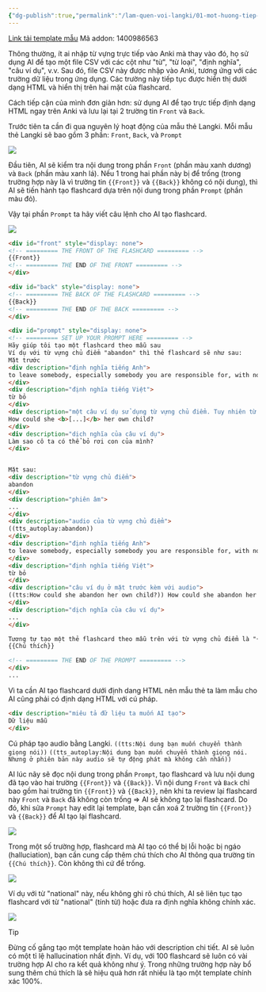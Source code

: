 ```yaml
---
{"dg-publish":true,"permalink":"/lam-quen-voi-langki/01-mot-huong-tiep-can-khac-trong-viec-soan-the-tren-anki/"}
---
```


[Link tải template mẫu](https://drive.google.com/file/d/1MxmBe2v4yMPBXh-Tf3E_nPz65Ily99lL/view?usp=sharing)
Mã addon: 1400986563

Thông thường, ít ai nhập từ vựng trực tiếp vào Anki mà thay vào đó, họ sử dụng AI để tạo một file CSV với các cột như "từ", "từ loại", "định nghĩa", "câu ví dụ", v.v. Sau đó, file CSV này được nhập vào Anki, tương ứng với các trường dữ liệu trong ứng dụng. Các trường này tiếp tục được hiển thị dưới dạng HTML và hiển thị trên hai mặt của flashcard.

Cách tiếp cận của mình đơn giản hơn: sử dụng AI để tạo trực tiếp định dạng HTML ngay trên Anki và lưu lại tại 2 trường tin `Front` và `Back`.

Trước tiên ta cần đi qua nguyên lý hoạt động của mẫu thẻ Langki. Mỗi mẫu thẻ Langki sẽ bao gồm 3 phần: `Front`, `Back`, và `Prompt`

![](https://i.imgur.com/rXRX3DT.png)

Đầu tiên, AI sẽ kiểm tra nội dung trong phần `Front` (phần màu xanh dương) và `Back` (phần màu xanh lá). Nếu 1 trong hai phần này bị để trống (trong trường hợp này là vì trường tin `{{Front}}` và `{{Back}}` không có nội dung), thì AI sẽ tiến hành tạo flashcard dựa trên nội dung trong phần `Prompt` (phần màu đỏ).

Vậy tại phần `Prompt` ta hãy viết câu lệnh cho AI tạo flashcard.

![](https://i.imgur.com/P8tsWwV.png)

```HTML
<div id="front" style="display: none">
<!-- ========= THE FRONT OF THE FLASHCARD ========= -->
{{Front}}
<!-- ========= THE END OF THE FRONT ========= -->
</div>

<div id="back" style="display: none">
<!-- ========= THE BACK OF THE FLASHCARD ========= -->
{{Back}}
<!-- ========= THE END OF THE BACK ========= -->
</div>

<div id="prompt" style="display: none">
<!-- ========= SET UP YOUR PROMPT HERE ========= -->
Hãy giúp tôi tạo một flashcard theo mẫu sau
Ví dụ với từ vựng chủ điểm "abandon" thì thẻ flashcard sẽ như sau:
Mặt trước
<div description="định nghĩa tiếng Anh">
to leave somebody, especially somebody you are responsible for, with no intention of returning
</div>
<div description="định nghĩa tiếng Việt">
từ bỏ
</div>
<div description="một câu ví dụ sử dụng từ vựng chủ điểm. Tuy nhiên từ vựng chủ điểm bị thay thế bởi cloze [...]">
How could she <b>[...]</b> her own child?
</div>
<div description="dịch nghĩa của câu ví dụ">
Làm sao cô ta có thể bỏ rơi con của mình?
</div>


Mặt sau:
<div description="từ vựng chủ điểm">
abandon
</div>
<div description="phiên âm">
...
</div>
<div description="audio của từ vựng chủ điểm">
((tts_autoplay:abandon))
</div>
<div description="định nghĩa tiếng Anh">
to leave somebody, especially somebody you are responsible for, with no intention of returning
</div>
<div description="định nghĩa tiếng Việt">
từ bỏ
</div>
<div description="câu ví dụ ở mặt trước kèm với audio">
((tts:How could she abandon her own child?)) How could she abandon her own child?
</div>
<div description="dịch nghĩa của câu ví dụ">
...
</div>

Tương tự tạo một thẻ flashcard theo mẫu trên với từ vựng chủ điểm là "{{Từ vựng}}".
{{Chú thích}}

<!-- ========= THE END OF THE PROMPT ========= -->
</div>
...
```

Vì ta cần AI tạo flashcard dưới định dang HTML nên mẫu thẻ ta làm mẫu cho AI cũng phải có định dạng HTML với cú pháp.
```html
<div description="miêu tả đữ liệu ta muốn AI tạo">
Dữ liệu mẫu
</div>
```

Cú pháp tạo audio bằng Langki.
`((tts:Nội dung bạn muốn chuyển thành giọng nói))`
`((tts_autoplay:Nội dung bạn muốn chuyển thành giọng nói. Nhưng ở phiên bản này audio sẽ tự động phát mà không cần nhấn))` 

AI lúc nãy sẽ đọc nội dung trong phần `Prompt`, tạo flashcard và lưu nội dung đã tạo vào hai trường `{{Front}}` và `{{Back}}`. Vì nội dung `Front` và `Back` chỉ bao gồm hai trường tin `{{Front}}` và `{{Back}}`, nên khi ta review lại flashcard này `Front` và `Back` đã không còn trống => AI sẽ không tạo lại flashcard. Do đó, khi sửa `Prompt` hay edit lại template, bạn cần xoá 2 trường tin `{{Front}}` và `{{Back}}` để AI tạo lại flashcard.

![](https://i.imgur.com/LuhJKaa.png)

Trong một số trường hợp, flashcard mà AI tạo có thể bị lỗi hoặc bị ngáo (halluciation), bạn cần cung cấp thêm chú thích cho AI thông qua trường tin `{{Chú thích}}`. Còn không thì cứ để trống.

![](https://i.imgur.com/9mZot75.png)

Ví dụ với từ "national" này, nếu không ghi rõ chú thích, AI sẽ liên tục tạo flashcard với từ "national" (tính từ) hoặc đưa ra định nghĩa không chính xác.

![](https://i.imgur.com/7V7mBBU.png)

> [!Tip]
> Đừng cố gắng tạo một template hoàn hảo với description chi tiết. AI sẽ luôn có một tỉ lệ hallucination nhất định. Ví dụ, với 100 flashcard sẽ luôn có vài trường hợp AI cho ra kết quả không như ý. Trong những trường hợp này bổ sung thêm chú thích là sẽ hiệu quả hơn rất nhiều là tạo một template chính xác 100%. 

